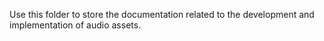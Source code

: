 Use this folder to store the documentation related to the development and implementation of audio assets.
